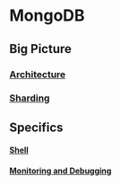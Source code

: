 # MongoDB

## Big Picture

### [Architecture](Architecture.md)

### [Sharding](Sharding.md)

## Specifics

#### [Shell](Shell.md)

#### [Monitoring and Debugging](MonitoringAndDebugging.md)
